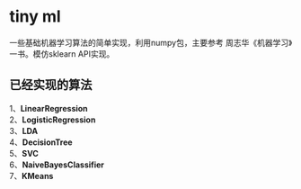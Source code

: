 # tiny ml
一些基础机器学习算法的简单实现，利用numpy包，主要参考 周志华《机器学习》一书。模仿sklearn API实现。
## 已经实现的算法
1、**LinearRegression**  
2、**LogisticRegression**  
3、**LDA**  
4、**DecisionTree**  
5、**SVC**  
6、**NaiveBayesClassifier**  
7、**KMeans**
